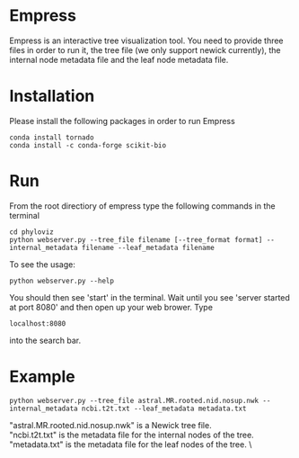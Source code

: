 # Empress
Empress is an interactive tree visualization tool. You need to provide three files in order to run it, the tree file (we only support newick currently), the internal node metadata file and the leaf node metadata file.

# Installation
Please install the following packages in order to run Empress

```
conda install tornado
conda install -c conda-forge scikit-bio
```

# Run
From the root directiory of empress type the following commands in the terminal

```
cd phyloviz
python webserver.py --tree_file filename [--tree_format format] --internal_metadata filename --leaf_metadata filename

```

To see the usage:

```
python webserver.py --help
```

You should then see 'start' in the terminal. Wait until you see 'server started at port 8080' and then open up your web brower. Type

```
localhost:8080
```
into the search bar.

# Example

```
python webserver.py --tree_file astral.MR.rooted.nid.nosup.nwk --internal_metadata ncbi.t2t.txt --leaf_metadata metadata.txt
```

"astral.MR.rooted.nid.nosup.nwk" is a Newick tree file. \
"ncbi.t2t.txt" is the metadata file for the internal nodes of the tree. \
"metadata.txt" is the metadata file for the leaf nodes of the tree. \
